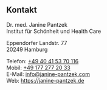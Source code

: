 ## Kontakt

<div class="row">
<div class="col-md-6">
<p>
Dr. med. Janine Pantzek<br/>
Institut für Schönheit und Health Care
</p>
<p>
Eppendorfer Landstr. 77<br/>  
20249 Hamburg
</p>
</div>

<div class="col-md-6">
Telefon: <a href="tel:+4940415370116">+49 40 41 53 70 116</a><br/>
Mobil: <a href="tel:+491772772033">+49 177 277 20 33</a><br/>
E-Mail: <a href="mailto:info@janine-pantzek.com">info@janine-pantzek.com</a><br/>
Web: <a href="https://janine-pantzek.de">https://janine-pantzek.de</a>
</div>
</div>
